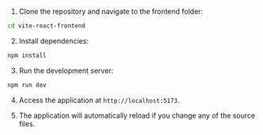 1. Clone the repository and navigate to the frontend folder:

```bash
cd vite-react-frontend
```

2. Install dependencies:

```bash
npm install
```

3. Run the development server:

```bash
npm run dev
```

4. Access the application at `http://localhost:5173`.

5. The application will automatically reload if you change any of the source files.
